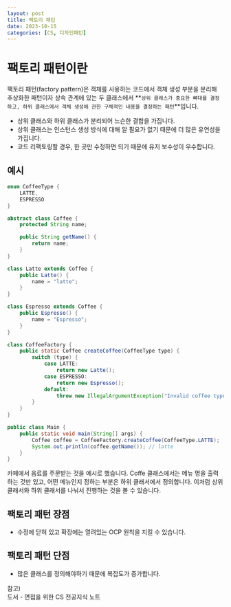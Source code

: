 ```yaml
---
layout: post
title: 팩토리 패턴
date: 2023-10-15
categories: [CS, 디자인패턴]
---
```


# 팩토리 패턴이란

팩토리 패턴(factory pattern)은 객체를 사용하는 코드에서 객체 생성 부분을 분리해 추상화한 패턴이자 상속 관계에 있는 두 클래스에서 **`상위 클래스가 중요한 뼈대를 결정하고, 하위 클래스에서 객체 생성에 관한 구체적인 내용을 결정하는 패턴`**입니다.

- 상위 클래스와 하위 클래스가 분리되어 느슨한 결합을 가집니다.
- 상위 클래스는 인스턴스 생성 방식에 대해 알 필요가 없기 때문에 더 많은 유연성을 가집니다.
- 코드 리팩토링할 경우, 한 곳만 수정하면 되기 때문에 유지 보수성이 우수합니다.

## 예시

```java
enum CoffeeType {
    LATTE,
    ESPRESSO
}

abstract class Coffee {
    protected String name;

    public String getName() {
        return name;
    }
}

class Latte extends Coffee {
    public Latte() {
        name = "latte";
    }
}

class Espresso extends Coffee {
    public Espresso() {
        name = "Espresso";
    }
}

class CoffeeFactory {
    public static Coffee createCoffee(CoffeeType type) {
        switch (type) {
            case LATTE:
                return new Latte();
            case ESPRESSO:
                return new Espresso();
            default:
                throw new IllegalArgumentException("Invalid coffee type: " + type);
        }
    }
}

public class Main {
    public static void main(String[] args) {
        Coffee coffee = CoffeeFactory.createCoffee(CoffeeType.LATTE);
        System.out.println(coffee.getName()); // latte
    }
}

```

카페에서 음료를 주문받는 것을 예시로 했습니다. Coffe 클래스에서는 메뉴 명을 출력하는 것만 있고, 어떤 메뉴인지 정하는 부분은 하위 클래서에서 정의합니다. 이처럼 상위 클래서와 하위 클래서를 나눠서 진행하는 것을 볼 수 있습니다.

## 팩토리 패턴 장점

- 수정에 닫혀 있고 확장에는 열려있는 OCP 원칙을 지킬 수 있습니다.

## 팩토리 패턴 단점

- 많은 클래스를 정의해야하기 때문에 복잡도가 증가합니다.

참고)  
도서 - 면접을 위한 CS 전공지식 노트
